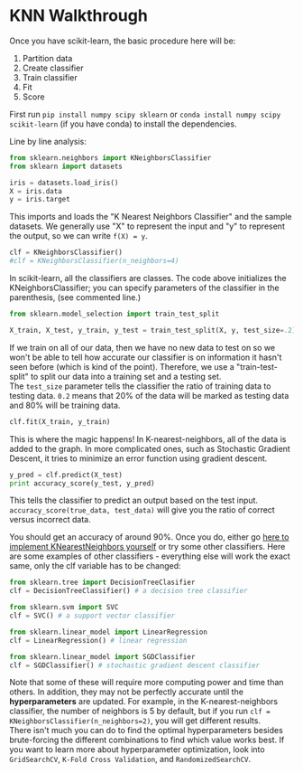 # KNN Walkthrough
Once you have scikit-learn, the basic procedure here will be:
1. Partition data
2. Create classifier
3. Train classifier
4. Fit
5. Score

First run `pip install numpy scipy sklearn` or `conda install numpy scipy scikit-learn` (if you have conda) to install the dependencies.

Line by line analysis:
```python
from sklearn.neighbors import KNeighborsClassifier
from sklearn import datasets

iris = datasets.load_iris()
X = iris.data
y = iris.target
```
This imports and loads the "K Nearest Neighbors Classifier" and the sample datasets. We generally use "X" to represent the input and "y" to represent the output, so we can write `f(X) = y`.

```python
clf = KNeighborsClassifier()
#clf = KNeighborsClassifier(n_neighbors=4)
```
In scikit-learn, all the classifiers are classes. The code above initializes the KNeighborsClassifier; you can specify parameters of the classifier in the parenthesis, (see commented line.)

```python
from sklearn.model_selection import train_test_split

X_train, X_test, y_train, y_test = train_test_split(X, y, test_size=.2)
```
If we train on all of our data, then we have no new data to test on so we won't be able to tell how accurate our classifier is on information it hasn't seen before (which is kind of the point). Therefore, we use a "train-test-split" to split our data into a training set and a testing set.   
The `test_size` parameter tells the classifier the ratio of training data to testing data. `0.2` means that 20% of the data will be marked as testing data and 80% will be training data.

```python
clf.fit(X_train, y_train)
```
This is where the magic happens! In K-nearest-neighbors, all of the data is added to the graph. In more complicated ones, such as Stochastic Gradient Descent, it tries to minimize an error function using gradient descent.

```python
y_pred = clf.predict(X_test)
print accuracy_score(y_test, y_pred)
```
This tells the classifier to predict an output based on the test input. `accuracy_score(true_data, test_data)` will give you the ratio of correct versus incorrect data.

You should get an accuracy of around 90%. Once you do, either go [here to implement KNearestNeighbors yourself](https://kevin-fang.github.io/ml-tutorials/ScrappyKNN/) or try some other classifiers. Here are some examples of other classifiers - everything else will work the exact same, only the clf variable has to be changed:

```python
from sklearn.tree import DecisionTreeClasifier
clf = DecisionTreeClassifier() # a decision tree classifier

from sklearn.svm import SVC
clf = SVC() # a support vector classifier

from sklearn.linear_model import LinearRegression
clf = LinearRegression() # linear regression

from sklearn.linear_model import SGDClassifier
clf = SGDClassifier() # stochastic gradient descent classifier
```

Note that some of these will require more computing power and time than others. In addition, they may not be perfectly accurate until the **hyperparameters** are updated. For example, in the K-nearest-neighbors classifier, the number of neighbors is 5 by default, but if you run `clf = KNeighborsClassifier(n_neighbors=2)`, you will get different results.  
There isn't much you can do to find the optimal hyperparameters besides brute-forcing the different combinations to find which value works best. If you want to learn more about hyperparameter optimization, look into `GridSearchCV`, `K-Fold Cross Validation`, and `RandomizedSearchCV`.
